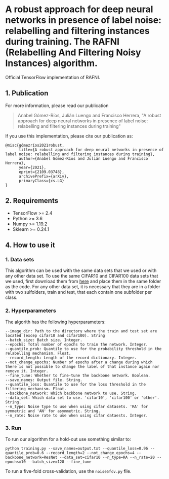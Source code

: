 # A robust approach for deep neural networks in presence of label noise: relabelling and filtering instances during training. The RAFNI (Relabelling And Filtering Noisy Instances) algorithm.

Official TensorFlow implementation of RAFNI.

## 1. Publication
For more information, please read our publication
> Anabel Gómez-Ríos, Julián Luengo and Francisco Herrera, "A robust approach for deep neural networks in presence of label noise: relabelling and filtering instances during training"

If you use this implementation, please cite our publication as:
```
@misc{gómezríos2021robust,
      title={A robust approach for deep neural networks in presence of label noise: relabelling and filtering instances during training},
      author={Anabel Gómez-Ríos and Julián Luengo and Francisco Herrera},
      year={2021},
      eprint={2109.03748},
      archivePrefix={arXiv},
      primaryClass={cs.LG}
}
```

## 2. Requirements
* TensorFlow >= 2.4
* Python >= 3.6
* Numpy >= 1.19.2
* Sklearn >= 0.24.1

## 4. How to use it

### 1. Data sets
This algorithm can be used with the same data sets that we used or with any other data set. To use the same CIFAR10 and CIFAR100 data sets that we used, first download them from [here](https://github.com/ari-dasci/S-RAFNI/releases/tag/v2.0) and place them in the same folder as the code. For any other data set, it is necessary that they are in a folder with two sulfolders, train and test, that each contain one subfolder per class.

### 2. Hyperparameters
The algorith has the following hyperparameters:
```
--image_dir: Path to the directory where the train and test set are located (excep cifar10 and cifar100). String
--batch_size: Batch size. Integer.
--epochs: Total number of epochs to train the network. Integer.
--quantile_prob: Quantile to use for the probability threshold in the relabelling mechanism. Float.
--record_length: Length of the record dictionary. Integer.
--not_change_epochs: Number of epochs after a change during which there is not possible to change the label of that instance again nor remove it. Integer.
--fine_tune: Whether to fine-tune the backbone network. Boolean.
--save_names: Output file. String.
--quantile_loss: Quantile to use for the loss threshold in the filtering mechanism. Float.
--backbone_network: Which backbone network to use. String.
--data_set: Which data set to use. 'cifar10', 'cifar100' or 'other'. String.
--n_type: Noise type to use when using cifar datasets. 'RA' for symmetric and 'AN' for asymmetric. String.
--n_rate: Noise rate to use when using cifar dataests. Integer.
```

### 3. Run
To run our algorithm for a hold-out use something similar to:
```
python training.py --save_names=output.txt --quantile_loss=0.96 --quantile_prob=0.6 --record_length=2 --not_change_epochs=4 --backbone_network=ResNet --data_set=cifar10 --n_type=RA --n_rate=20 --epochs=10 --batch_size=128 --fine_tune
```

To run a five-fold cross-validation, use the `noise5fcv.py` file.
